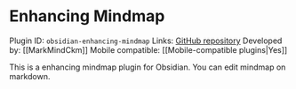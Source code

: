 # Enhancing Mindmap

Plugin ID: `obsidian-enhancing-mindmap`
Links: [GitHub repository](https://github.com/MarkMindCkm/obsidian-enhancing-mindmap)
Developed by: [[MarkMindCkm]]
Mobile compatible: [[Mobile-compatible plugins|Yes]]

This is a enhancing mindmap plugin for Obsidian. You can edit mindmap on markdown.
